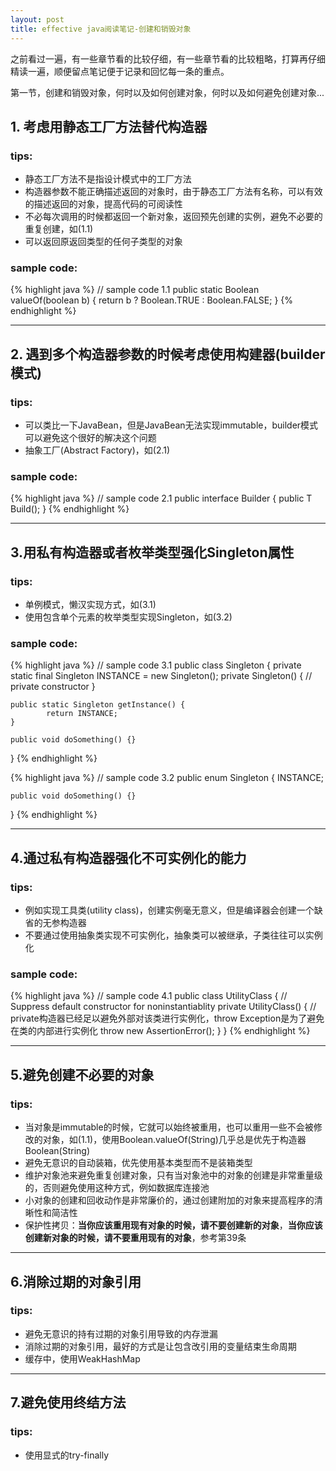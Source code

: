 ```yaml
---
layout: post
title: effective java阅读笔记-创建和销毁对象
---
```


之前看过一遍，有一些章节看的比较仔细，有一些章节看的比较粗略，打算再仔细精读一遍，顺便留点笔记便于记录和回忆每一条的重点。

第一节，创建和销毁对象，何时以及如何创建对象，何时以及如何避免创建对象...

## 1. 考虑用静态工厂方法替代构造器

### tips:
* 静态工厂方法不是指设计模式中的工厂方法
* 构造器参数不能正确描述返回的对象时，由于静态工厂方法有名称，可以有效的描述返回的对象，提高代码的可阅读性
* 不必每次调用的时候都返回一个新对象，返回预先创建的实例，避免不必要的重复创建，如(1.1)
* 可以返回原返回类型的任何子类型的对象

### sample code:

{% highlight java %}
// sample code 1.1
public static Boolean valueOf(boolean b) {
    return b ? Boolean.TRUE : Boolean.FALSE;
}
{% endhighlight %}

---

## 2. 遇到多个构造器参数的时候考虑使用构建器(builder模式)

### tips:
* 可以类比一下JavaBean，但是JavaBean无法实现immutable，builder模式可以避免这个很好的解决这个问题
* 抽象工厂(Abstract Factory)，如(2.1)

### sample code: 
{% highlight java %}
// sample code 2.1
public interface Builder<T> {
    public T Build();
}
{% endhighlight %}

---

## 3.用私有构造器或者枚举类型强化Singleton属性

### tips:
* 单例模式，懒汉实现方式，如(3.1)
* 使用包含单个元素的枚举类型实现Singleton，如(3.2)

### sample code:

{% highlight java %}
// sample code 3.1
public class Singleton {
    private static final Singleton INSTANCE = new Singleton();
    private Singleton() {
        // private constructor
    }

    public static Singleton getInstance() {
            return INSTANCE;
    }

    public void doSomething() {}
}
{% endhighlight %}

{% highlight java %}
// sample code 3.2
public enum Singleton {
    INSTANCE;

    public void doSomething() {}
}
{% endhighlight %}

---

## 4.通过私有构造器强化不可实例化的能力

### tips:
* 例如实现工具类(utility class)，创建实例毫无意义，但是编译器会创建一个缺省的无参构造器
* 不要通过使用抽象类实现不可实例化，抽象类可以被继承，子类往往可以实例化

### sample code:

{% highlight java %}
// sample code 4.1
public class UtilityClass {
    // Suppress default constructor for noninstantiablity
    private UtilityClass() {
        // private构造器已经足以避免外部对该类进行实例化，throw Exception是为了避免在类的内部进行实例化 
        throw new AssertionError();
    }
}
{% endhighlight %}

---

## 5.避免创建不必要的对象

### tips:
* 当对象是immutable的时候，它就可以始终被重用，也可以重用一些不会被修改的对象，如(1.1)，使用Boolean.valueOf(String)几乎总是优先于构造器Boolean(String)
* 避免无意识的自动装箱，优先使用基本类型而不是装箱类型
* 维护对象池来避免重复创建对象，只有当对象池中的对象的创建是非常重量级的，否则避免使用这种方式，例如数据库连接池
* 小对象的创建和回收动作是非常廉价的，通过创建附加的对象来提高程序的清晰性和简洁性
* 保护性拷贝：**当你应该重用现有对象的时候，请不要创建新的对象**，**当你应该创建新对象的时候，请不要重用现有的对象**，参考第39条

---

## 6.消除过期的对象引用

### tips:
* 避免无意识的持有过期的对象引用导致的内存泄漏
* 消除过期的对象引用，最好的方式是让包含改引用的变量结束生命周期
* 缓存中，使用WeakHashMap

---

## 7.避免使用终结方法

### tips:
* 使用显式的try-finally
